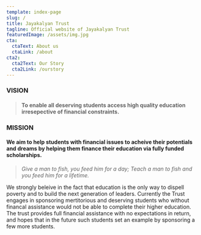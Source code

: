 ```yaml
---
template: index-page
slug: /
title: Jayakalyan Trust
tagline: Official website of Jayakalyan Trust
featuredImage: /assets/img.jpg
cta:
  ctaText: About us
  ctaLink: /about
cta2:
  cta2Text: Our Story
  cta2Link: /ourstory
---
```

### **VISION**

> #### To enable all deserving students access high quality education irresepective of financial constraints. 

### MISSION

#### We aim to help students with financial issues to acheive their potentials and dreams by helping them finance their education via fully funded scholarships. 

> *Give a man to fish, you feed him for a day; Teach a man to fish and you feed him for a lifetime.* 

We strongly beleive in the fact that education is the only way to dispell poverty and to build the next generation of leaders. Currently the Trust engages in sponsoring mertitorious and deserving students who without financal assistance would not be able to complete their higher education. The trust provides full financial assistance with no expectations in return, and hopes that in the future such students set an example by sponsoring a few more students.
